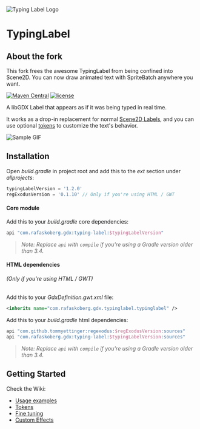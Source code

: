 ![Typing Label Logo](logo.png)

# TypingLabel

## About the fork
This fork frees the awesome TypingLabel from being confined into Scene2D. You can now draw animated text with SpriteBatch anywhere you want.

[![Maven Central](https://img.shields.io/maven-central/v/com.rafaskoberg.gdx/typing-label.svg?colorB=43BD15)](https://search.maven.org/#search%7Cga%7C1%7Ca%3A%22typing-label%22)
[![license](https://img.shields.io/github/license/rafaskb/typing-label.svg)](https://github.com/rafaskb/typing-label/blob/master/LICENSE)

A libGDX Label that appears as if it was being typed in real time.

It works as a drop-in replacement for normal [Scene2D Labels](https://github.com/libgdx/libgdx/wiki/Scene2d.ui#label), and you can use optional [tokens](https://github.com/rafaskb/typing-label/wiki/Tokens) to customize the text's behavior.

![Sample GIF](media/sample.gif)

## Installation

Open _build.gradle_ in project root and add this to the _ext_ section under _allprojects_:

```groovy
typingLabelVersion = '1.2.0'
regExodusVersion = '0.1.10' // Only if you're using HTML / GWT
```

#### Core module

Add this to your _build.gradle_ core dependencies:
```groovy
api "com.rafaskoberg.gdx:typing-label:$typingLabelVersion"
```

> _Note: Replace `api` with `compile` if you're using a Gradle version older than 3.4._

#### HTML dependencies
###### (Only if you're using HTML / GWT)

Add this to your _GdxDefinition.gwt.xml_ file:
```xml
<inherits name="com.rafaskoberg.gdx.typinglabel.typinglabel" />
```

Add this to your _build.gradle_ html dependencies:
```groovy
api "com.github.tommyettinger:regexodus:$regExodusVersion:sources"
api "com.rafaskoberg.gdx:typing-label:$typingLabelVersion:sources"
```

> _Note: Replace `api` with `compile` if you're using a Gradle version older than 3.4._


## Getting Started

Check the Wiki:
- [Usage examples](https://github.com/rafaskb/typing-label/wiki/Examples)
- [Tokens](https://github.com/rafaskb/typing-label/wiki/Tokens)
- [Fine tuning](https://github.com/rafaskb/typing-label/wiki/Fine-Tuning)
- [Custom Effects](https://github.com/rafaskb/typing-label/wiki/Tokens#custom-effects)
